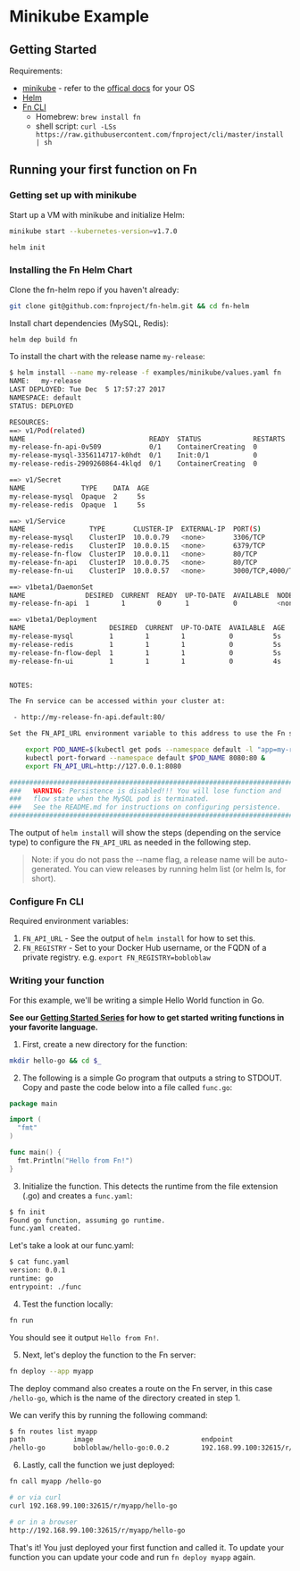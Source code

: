 # Minikube Example

## Getting Started

Requirements:
- [minikube](https://github.com/kubernetes/minikube) - refer to the [offical docs](https://kubernetes.io/docs/tasks/tools/install-minikube/) for your OS
- [Helm](https://github.com/kubernetes/helm#install)
- [Fn CLI](https://github.com/fnproject/cli)
    - Homebrew: `brew install fn`
    - shell script: `curl -LSs https://raw.githubusercontent.com/fnproject/cli/master/install | sh`

## Running your first function on Fn

### Getting set up with minikube

Start up a VM with minikube and initialize Helm:

```bash
minikube start --kubernetes-version=v1.7.0
```
```bash
helm init
```

### Installing the Fn Helm Chart

Clone the fn-helm repo if you haven't already:

```bash
git clone git@github.com:fnproject/fn-helm.git && cd fn-helm
```

Install chart dependencies (MySQL, Redis):

```bash
helm dep build fn
```

To install the chart with the release name `my-release`:

```bash
$ helm install --name my-release -f examples/minikube/values.yaml fn
NAME:   my-release
LAST DEPLOYED: Tue Dec  5 17:57:27 2017
NAMESPACE: default
STATUS: DEPLOYED

RESOURCES:
==> v1/Pod(related)
NAME                               READY  STATUS             RESTARTS  AGE
my-release-fn-api-0v509            0/1    ContainerCreating  0         5s
my-release-mysql-3356114717-k0hdt  0/1    Init:0/1           0         5s
my-release-redis-2909260864-4klqd  0/1    ContainerCreating  0         5s

==> v1/Secret
NAME              TYPE    DATA  AGE
my-release-mysql  Opaque  2     5s
my-release-redis  Opaque  1     5s

==> v1/Service
NAME                TYPE       CLUSTER-IP  EXTERNAL-IP  PORT(S)            AGE
my-release-mysql    ClusterIP  10.0.0.79   <none>       3306/TCP           5s
my-release-redis    ClusterIP  10.0.0.15   <none>       6379/TCP           5s
my-release-fn-flow  ClusterIP  10.0.0.11   <none>       80/TCP             5s
my-release-fn-api   ClusterIP  10.0.0.75   <none>       80/TCP             5s
my-release-fn-ui    ClusterIP  10.0.0.57   <none>       3000/TCP,4000/TCP  5s

==> v1beta1/DaemonSet
NAME               DESIRED  CURRENT  READY  UP-TO-DATE  AVAILABLE  NODE SELECTOR  AGE
my-release-fn-api  1        1        0      1           0          <none>         5s

==> v1beta1/Deployment
NAME                     DESIRED  CURRENT  UP-TO-DATE  AVAILABLE  AGE
my-release-mysql         1        1        1           0          5s
my-release-redis         1        1        1           0          5s
my-release-fn-flow-depl  1        1        1           0          5s
my-release-fn-ui         1        1        1           0          4s


NOTES:

The Fn service can be accessed within your cluster at:

 - http://my-release-fn-api.default:80/

Set the FN_API_URL environment variable to this address to use the Fn service from outside the cluster:

    export POD_NAME=$(kubectl get pods --namespace default -l "app=my-release-fn,role=fn-service" -o jsonpath="{.items[0].metadata.name}")
    kubectl port-forward --namespace default $POD_NAME 8080:80 &
    export FN_API_URL=http://127.0.0.1:8080

############################################################################
###   WARNING: Persistence is disabled!!! You will lose function and     ###
###   flow state when the MySQL pod is terminated.                       ###
###   See the README.md for instructions on configuring persistence.     ###
############################################################################
```


The output of `helm install` will show the steps (depending on the service type) to configure the `FN_API_URL` as needed in the following step.

> Note: if you do not pass the --name flag, a release name will be auto-generated. You can view releases by running helm list (or helm ls, for short).

### Configure Fn CLI

Required environment variables:

1. `FN_API_URL` - See the output of `helm install` for how to set this.
2. `FN_REGISTRY` - Set to your Docker Hub username, or the FQDN of a private registry. e.g. `export FN_REGISTRY=bobloblaw
`

### Writing your function

For this example, we'll be writing a simple Hello World function in Go.

**See our [Getting Started Series](https://github.com/fnproject/fn/tree/master/examples/tutorial) for how to get started writing functions in your favorite language.**

1. First, create a new directory for the function:

```bash
mkdir hello-go && cd $_
```

2. The following is a simple Go program that outputs a string to STDOUT. Copy and paste the code below into a file called `func.go`:

```go
package main

import (
  "fmt"
)

func main() {
  fmt.Println("Hello from Fn!")
}
```

3. Initialize the function. This detects the runtime from the file extension (.go) and creates a `func.yaml`:

```bash
$ fn init
Found go function, assuming go runtime.
func.yaml created.
```

Let's take a look at our func.yaml:

```bash
$ cat func.yaml
version: 0.0.1
runtime: go
entrypoint: ./func
```

4. Test the function locally:

```bash
fn run
```

You should see it output `Hello from Fn!`.

5. Next, let's deploy the function to the Fn server:

```bash
fn deploy --app myapp
```

The deploy command also creates a route on the Fn server, in this case `/hello-go`, which is the name of the directory created in step 1.

We can verify this by running the following command:

```bash
$ fn routes list myapp
path            image                           endpoint
/hello-go       bobloblaw/hello-go:0.0.2        192.168.99.100:32615/r/myapp/hello-go
```

6. Lastly, call the function we just deployed:

```bash
fn call myapp /hello-go

# or via curl
curl 192.168.99.100:32615/r/myapp/hello-go

# or in a browser
http://192.168.99.100:32615/r/myapp/hello-go
```

That's it! You just deployed your first function and called it. To update your function you can update your code and run `fn deploy myapp` again.
